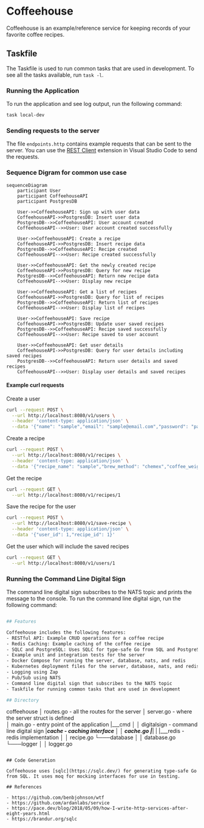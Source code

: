 # Coffeehouse

Coffeehouse is an example/reference service for keeping records of your favorite coffee recipes.

## Taskfile

The Taskfile is used to run common tasks that are used in development. To see all the tasks available, run `task -l`.

### Running the Application

To run the application and see log output, run the following command:
```bash
task local-dev
```

### Sending requests to the server

The file `endpoints.http` contains example requests that can be sent to the server. You can use the [REST Client](https://marketplace.visualstudio.com/items?itemName=humao.rest-client) extension in Visual Studio Code to send the requests.

### Sequence Digram for common use case

```mermaid
sequenceDiagram
    participant User
    participant CoffeehouseAPI
    participant PostgresDB

    User->>CoffeehouseAPI: Sign up with user data
    CoffeehouseAPI->>PostgresDB: Insert user data
    PostgresDB-->>CoffeehouseAPI: User account created
    CoffeehouseAPI-->>User: User account created successfully

    User->>CoffeehouseAPI: Create a recipe
    CoffeehouseAPI->>PostgresDB: Insert recipe data
    PostgresDB-->>CoffeehouseAPI: Recipe created
    CoffeehouseAPI-->>User: Recipe created successfully

    User->>CoffeehouseAPI: Get the newly created recipe
    CoffeehouseAPI->>PostgresDB: Query for new recipe
    PostgresDB-->>CoffeehouseAPI: Return new recipe data
    CoffeehouseAPI-->>User: Display new recipe

    User->>CoffeehouseAPI: Get a list of recipes
    CoffeehouseAPI->>PostgresDB: Query for list of recipes
    PostgresDB-->>CoffeehouseAPI: Return list of recipes
    CoffeehouseAPI-->>User: Display list of recipes

    User->>CoffeehouseAPI: Save recipe
    CoffeehouseAPI->>PostgresDB: Update user saved recipes
    PostgresDB-->>CoffeehouseAPI: Recipe saved successfully
    CoffeehouseAPI-->>User: Recipe saved to user account

    User->>CoffeehouseAPI: Get user details
    CoffeehouseAPI->>PostgresDB: Query for user details including saved recipes
    PostgresDB-->>CoffeehouseAPI: Return user details and saved recipes
    CoffeehouseAPI-->>User: Display user details and saved recipes
```

#### Example curl requests

Create a user
```bash
curl --request POST \
  --url http://localhost:8080/v1/users \
  --header 'content-type: application/json' \
  --data '{"name": "sample","email": "sample@email.com","password": "password"}'
```

Create a recipe
```bash
curl --request POST \
  --url http://localhost:8080/v1/recipes \
  --header 'content-type: application/json' \
  --data '{"recipe_name": "sample","brew_method": "chemex","coffee_weight": 20.0,"weight_unit": "g","grind_size": 21,"water_weight": 500.0,"water_unit": "g"}'
```

Get the recipe
```bash
curl --request GET \
  --url http://localhost:8080/v1/recipes/1
```

Save the recipe for the user
```bash
curl --request POST \
  --url http://localhost:8080/v1/save-recipe \
  --header 'content-type: application/json' \
  --data '{"user_id": 1,"recipe_id": 1}'
```

Get the user which will include the saved recipes
```bash
curl --request GET \
  --url http://localhost:8080/v1/users/1
```

### Running the Command Line Digital Sign

The command line digital sign subscribes to the NATS topic and prints the message to the console. To run the command line digital sign, run the following command:
```bash

## Features

Coffeehouse includes the following features:
- RESTful API: Example CRUD operations for a coffee recipe
- Redis Caching: Example caching of the coffee recipe
- SQLC and PostgreSQL: Uses SQLC for type-safe Go from SQL and PostgreSQL for the database
- Example unit and integration tests for the server
- Docker Compose for running the server, database, nats, and redis
- Kubernetes deployment files for the server, database, nats, and redis
- Logging using Zap
- Pub/Sub using NATS
- Command line digital sign that subscribes to the NATS topic
- Taskfile for running common tasks that are used in development

## Directory
```
coffeehouse
│   routes.go - all the routes for the server
│   server.go - where the server struct is defined   
│   main.go - entry point of the application
|___cmd
│   │   digitalsign - command line digital sign
|___cache - caching interface
│   │   cache.go
|___|
|   |___redis - redis implementation
│   │   recipe.go
└───database
│   │   database.go
└───logger
│   │   logger.go
```

## Code Generation

Coffeehouse uses [sqlc](https://sqlc.dev/) for generating type-safe Go from SQL. It uses moq for mocking interfaces for use in testing.

## References

- https://github.com/benbjohnson/wtf
- https://github.com/ardanlabs/service
- https://pace.dev/blog/2018/05/09/how-I-write-http-services-after-eight-years.html
- https://brandur.org/sqlc
